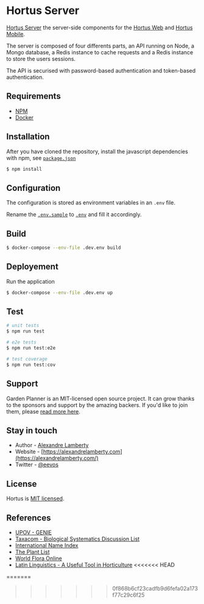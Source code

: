 # Hortus Server

[Hortus Server](https://github.com/alexandrelamberty/hortus-server) the server-side components for the [Hortus Web](https://github.com/alexandrelamberty/hortus-web) and [Hortus Mobile](https://github.com/alexandrelamberty/hortus-mobile).

The server is composed of four differents parts, an API running on Node, a Mongo database, a Redis instance to cache requests and a Redis instance to store the users sessions.

The API is securised with password-based authentication and token-based authentication.

## Requirements

- [NPM](https://www.npmjs.com/)
- [Docker](https://www.docker.com/)

## Installation

After you have cloned the repository, install the javascript dependencies with npm, see [`package.json`](package.json)

```bash
$ npm install
```

## Configuration

The configuration is stored as environment variables in an `.env` file.

Rename the [`.env.sample`](.env.sample) to [`.env`](.env) and fill it accordingly.

## Build

```bash
$ docker-compose --env-file .dev.env build
```

## Deployement

Run the application

```bash
$ docker-compose --env-file .dev.env up
```

## Test

```bash
# unit tests
$ npm run test

# e2e tests
$ npm run test:e2e

# test coverage
$ npm run test:cov
```

## Support

Garden Planner is an MIT-licensed open source project. It can grow thanks to the sponsors and support by the amazing backers. If you'd like to join them, please [read more here](https://github.com/alexandrelamberty/garden-planner-backend/blob/master/SUPPORT.md).

## Stay in touch

- Author - [Alexandre Lamberty](mailto:mail@alexandrelamberty.com?subject=[GitHub]%20Garden%20Planner%20Backend)
- Website - [https://alexandrelamberty.com](https://alexandrelamberty.com/)
- Twitter - [@eevos](https://twitter.com/eevos)

## License

Hortus is [MIT licensed](LI<CENSE).

## References

- [UPOV - GENIE](https://www.upov.int/genie/index.xhtml)
- [Taxacom - Biological Systematics Discussion List](http://mailman.nhm.ku.edu/cgi-bin/mailman/listinfo/taxacom)
- [International Name Index](https://www.ipni.org/)
- [The Plant List](http://www.theplantlist.org/)
- [World Flora Online](http://www.worldfloraonline.org/)
- [Latin Linguistics - A Useful Tool in Horticulture](https://hortnews.extension.iastate.edu/1999/7-23-1999/latin.html)
<<<<<<< HEAD

=======
>>>>>>> 0f868b6cf23cadfb9d6fefa02a173f77c29c6f25
